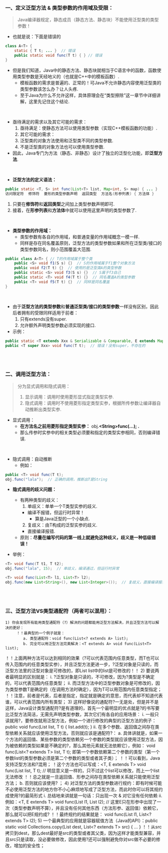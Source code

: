 ### 一、定义泛型方法 & 类型参数的作用域及受限：
> Java编译器规定，静态成员（静态方法、静态块）不能使用泛型类的类型参数！

- 也就是说：下面是错误的

```Java
class A<T> {
    static { T t; ... }  // 错误
	public static void func(T t) { } // 错误
}
```

- 但是我们知道，Java中的静态方法、静态块就相当于C语言中的函数，函数使用类型参数是天经地义的（也就是C++中的模板函数）.
  - 模板函数的需求是普遍的、正常的！可Java不允许静态内容使用泛型类的类型参数该怎么办？让人头疼.
  - 至于Java为什么不允许这样，具体原理会在“类型擦除”这一章节中详细讲解，这里先记住这个结论.

<br>

- 亟待满足的需求以及其它可能的需求：
  1. 亟待满足：使静态方法可以使用类型参数（实现C++模板函数的功能）.
  2. 其它可能的需求：
    1. 泛型类的对象方法使用和泛型类不同的类型参数.
    2. 不是泛型类的对象方法也可以使用类型参数.
- 因此，Java专门为方法（静态、非静态）设计了独立的泛型化功能，即**泛型方法**.

<br>

- **泛型方法的定义语法：**

```Java
public static <T, S> int func(List<T> list, Map<int, S> map) { ... }
访问限定符  修饰符  菱形的类型参数声明  返回类型  方法名(形参列表) { 方法体 }
```

1. 只要在**修饰符**和**返回类型**之间加上类型参数声明即可.
2. 接着，在**形参列表**和**方法体**中就可以使用这里声明的类型参数了.

<br>

- **类型参数的作用域：**
  - 类型参数有各自的作用域，和普通变量的作用域概念一模一样.
  - 同样是存在同名覆盖原则，泛型方法的类型参数如果和所在泛型类/接口的类型参数同名，则小范围覆盖大范围.

```Java
public class A<T> { // T的作用域属于整个类
    public <S> void f1(S s) {}  // S的作用域属于f1整个对象方法
    public void f2(T t) {}  // 使用的是泛型类A的类型参数
    public static <S> void f3(S s) {}  // S属于f3自己
    public static <T> void f4(T t) {}  // 同名覆盖A的类型参数
    public <T> void f5(T t) {}  // 同样是同名覆盖
}
```

<br>

- 由于**泛型方法的类型参数**和**普通泛型类/接口的类型参数**一样没有区别，因此后者拥有的受限同样适用于前者：
  1. 只有extends没有super.
  2. 允许额外声明类型参数必须实现的接口.
- 示例：

```Java
public static <T extends Xxx & Serializable & Comparable, E extends Map> void func(List<T> list);  // 正确
public <T super Xxx> void func(T t);  // 错误！没有super，不存在的
```

<br><br>

### 二、调用泛型方法：
> 分为显式调用和隐式调用：
>   1. 显示调用：调用时使用菱形显式指定类型实参.
>   2. 隐式调用：调用时不使用菱形指定类型实参，根据所传参数让编译器自动推断出类型实参.

- 显式调用：
  - **在方法名之前用菱形指定类型实参：**  obj.**\<String\>**func(...);** .**
  - 那么传参时实参中的相关类型必须要和指定的类型实参相同，否则编译错误.

<br>

- 隐式调用：自动推断
  - 例如：

```Java
public <T> void func(T t);
obj.func("lala");  // 正确的调用，推断出T是String
```

- **隐式调用的歧义问题：**
  - 有两种类型的歧义：
    1. 单歧义：单单一个T类型实参的歧义.
      - 编译不报错，但运行时异常！
        - 算是Java泛型的一个小缺点.
    2. 复歧义：由T构成的泛型实参的歧义.
      - 直接编译报错.
  - 原则：**尽量在编写代码的第一线上就避免这种歧义，歧义是一种低级错误！**

- 举例：

```Java
<T> void func(T t1, T t2);
obj.func("lala", 15);  // 单歧义，编译通过，但运行时异常

<T> void func(List<T> l1, List<T> l2);
obj.func(new List<String>(), new List<Integer>());  // 复歧义，直接编译报错！
```

<br><br>

### 三、泛型方法VS类型通配符（两者可以混用）：
    1) 你会发现所有能用类型通配符（?）解决的问题都能用泛型方法解决，并且泛型方法可以解决的更好：
         ！！最典型的一个例子就是：
            a. 类型通配符：void func(List<? extends A> list);
            b. 完全可以用泛型方法完美解决：<T extends A> void func(List<T> list);
！！上面两种方法可以达到相同的效果（?可以代表范围内任意类型，而T也可以传入范围内的任意类型实参），并且泛型方法更进一步，?泛型对象是只读的，而泛型方法里的泛型对象是可修改的，即List<T> list中的list是可修改的！！
    2) 要说两者最明显的区别就是：
         i. ?泛型对象是只读的，不可修改，因为?类型是不确定的，可以代表范围内任意类型；
         ii. 而泛型方法中的泛型参数对象是可修改的，因为类型参数T是确定的（在调用方法时确定），因为T可以用范围内任意类型指定；
！！注意，前者是代表，后者是指定，指定就是确定的意思，而代表却不知道代表谁，可以代表范围内所有类型；
    3) 这样好像说的通配符?一无是处，但是并不是这样，Java设计类型通配符?是有道理的，首先一个最明显的优点就是?的书写要比泛型方法简洁，无需先声明类型参数，其次它们有各自的应用场景：
         i. 一般只读就用?，要修改就用泛型方法，例如一个进行修改的典型的泛型方法的例子：
public <T> void func(List<T> list, T t) {
	list.add(t);
}
         ii. 在多个参数、返回值之间存在类型依赖关系就应该使用泛型方法，否则就应该是通配符?：
             a. 具体讲就是，如果一个方法的返回值、某些参数的类型依赖另一个参数的类型就应该使用泛型方法，因为被依赖的类型如果是不确定的?，那么其他元素就无法依赖它），例如：<T> void func(List<? extends T> list, T t);  即第一个参数依赖第二个参数的类型（第一个参数list的类型参数必须是第二个参数的类型或者其子类）；
！！可以看到，Java支持泛型方法和?混用；
！这个方法也可以写成：<T, E extends T> void func(List<E> list, T t);  // 明显意义是一样的，只不过这个list可以修改，而上一个list无法修改
！！总之就是一旦返回值、形参之间存在类型依赖关系就只能使用泛型方法；
             b. 否则就应该使用? ；
    4) 对泛型方法的类型参数进行规约：即有时候可能不必使用泛型方法的地方你不小心麻烦地写成了泛型方法，而此时你可以将其规约成使用?的最简形式
         i. 总结地来讲就是一句话：只出现一次 & 对它没有任何依赖
         ii. 例如：<T, E extends T> void func(List<T> l1, List<E> l2);  // 这里E只在形参中出现了一次（类型参数声明不算），并且没有任何其他东西（方法形参、返回值）依赖它，那么就可以把E规约成?
！！最终规约的结果就是：<T> void func(List<T> l1, List<? extends T> l2);
    5) 一个最典型的应用就是容器赋值方法（Java的API）：public static <T> void Collections.copy(List<T> dest, List<? extends T> src) { ... }
！！从src拷贝到dest，那么dest最好是src的类型或者其父类，因为这样才能类型兼容，并且src只是读取，没必要做修改，因此使用?还可以强制避免你对src做不必要的修改，增加的安全性；
